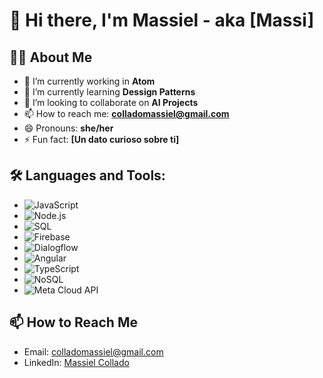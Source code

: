 # 👋 Hi there, I'm Massiel - aka [Massi]

## 👩‍💻 About Me

- 🔭 I’m currently working in **Atom**
- 🌱 I’m currently learning **Dessign Patterns**
- 👯 I’m looking to collaborate on **AI Projects**
- 📫 How to reach me: **colladomassiel@gmail.com**
- 😄 Pronouns: **she/her**
- ⚡ Fun fact: **[Un dato curioso sobre ti]**

## 🛠 Languages and Tools:


- ![JavaScript](https://img.shields.io/badge/-JavaScript-333333?style=flat&logo=javascript)
- ![Node.js](https://img.shields.io/badge/-Node.js-333333?style=flat&logo=node.js)
- ![SQL](https://img.shields.io/badge/-SQL-333333?style=flat&logo=MySQL)
- ![Firebase](https://img.shields.io/badge/-Firebase-333333?style=flat&logo=firebase)
- ![Dialogflow](https://img.shields.io/badge/-Dialogflow-333333?style=flat&logo=dialogflow)
- ![Angular](https://img.shields.io/badge/-Angular-333333?style=flat&logo=angular)
- ![TypeScript](https://img.shields.io/badge/-TypeScript-333333?style=flat&logo=typescript)
- ![NoSQL](https://img.shields.io/badge/-NoSQL-333333?style=flat&logo=mongodb)
- ![Meta Cloud API](https://img.shields.io/badge/-Cloud%20API%20de%20Meta-333333?style=flat&logo=meta)


## 📫 How to Reach Me

- Email: colladomassiel@gmail.com
- LinkedIn: [Massiel Collado](https://www.linkedin.com/in/massi-collado/)

